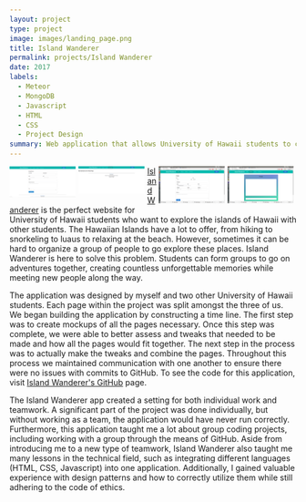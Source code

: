 ```yaml
---
layout: project
type: project
image: images/landing_page.png
title: Island Wanderer
permalink: projects/Island Wanderer
date: 2017
labels:
  - Meteor
  - MongoDB
  - Javascript
  - HTML
  - CSS
  - Project Design
summary: Web application that allows University of Hawaii students to connect with other students through outdoor adventures.
---
```

<img src="/images/message_page.png" style="float: right; width: 23%; margin-right: 1%; margin-bottom: 1em;" >
<img src="/images/profile_page.png" style="float: right; width: 23%; margin-right: 1%; margin-bottom: 1em;" >
<img src="/images/addEvent.png" style="float: left; width: 23%; margin-right: 1%; margin-bottom: 0.5em;" >
<img src="/images/admin_unauthorized.png" style="float: left; width: 23%; margin-right: 1%; margin-bottom: 0.5em;" >



<a href="https://islandwanderer.github.io/">Island Wanderer</a> is the perfect website for University of Hawaii students who want to explore the islands of Hawaii with other students. The Hawaiian Islands have a lot to offer, from hiking to snorkeling to luaus to relaxing at the beach. However, sometimes it can be hard to organize a group of people to go explore these places. Island Wanderer is here to solve this problem. Students can form groups to go on adventures together, creating countless unforgettable memories while meeting new people along the way.

The application was designed by myself and two other University of Hawaii students. Each page within the project was split amongst the three of us. We began building the application by constructing a time line. The first step was to create mockups of all the pages necessary. Once this step was complete, we were able to better assess and tweaks that needed to be made and how all the pages would fit together. The next step in the process was to actually make the tweaks and combine the pages. Throughout this process we maintained communication with one another to ensure there were no issues with commits to GitHub. To see the code for this application, visit <a href="https://github.com/islandwanderer">Island Wanderer's GitHub</a> page.

The Island Wanderer app created a setting for both individual work and teamwork. A significant part of the project was done individually, but without working as a team, the application would have never run correctly. Furthermore, this application taught me a lot about group coding projects, including working with a group through the means of GitHub. Aside from introducing me to a new type of teamwork, Island Wanderer also taught me many lessons in the technical field, such as integrating different languages (HTML, CSS, Javascript) into one application. Additionally, I gained valuable experience with design patterns and how to correctly utilize them while still adhering to the code of ethics.
